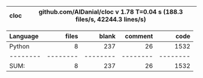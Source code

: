 cloc|github.com/AlDanial/cloc v 1.78  T=0.04 s (188.3 files/s, 42244.3 lines/s)
--- | ---

Language|files|blank|comment|code
:-------|-------:|-------:|-------:|-------:
Python|8|237|26|1532
--------|--------|--------|--------|--------
SUM:|8|237|26|1532
